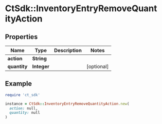 # CtSdk::InventoryEntryRemoveQuantityAction

## Properties

| Name | Type | Description | Notes |
| ---- | ---- | ----------- | ----- |
| **action** | **String** |  |  |
| **quantity** | **Integer** |  | [optional] |

## Example

```ruby
require 'ct_sdk'

instance = CtSdk::InventoryEntryRemoveQuantityAction.new(
  action: null,
  quantity: null
)
```

